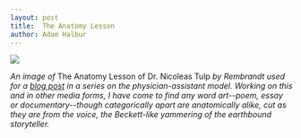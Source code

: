 ```yaml
---
layout: post
title:  The Anatomy Lesson
author: Adam Halbur
---
```

![](https://www.thepalife.com/wp-content/uploads/2019/09/956px-Rembrandt_-_The_Anatomy_Lesson_of_Dr_Nicolaes_Tulp.jpg)

*An image of* The Anatomy Lesson of Dr. Nicoleas Tulp *by Rembrandt used for a [blog post][post-link] in a series on the physician-assistant model. Working on this and in other media forms, I have come to find any word art--poem, essay or documentary--though categorically apart are anatomically alike, cut as they are from the voice, the Beckett-like yammering of the earthbound storyteller.*

[post-link]: https://www.thepalife.com/pas-in-the-netherlands-the-dutch-physician-assistant/
[pay-link]: https://www.paypal.com/cgi-bin/webscr?cmd=_donations&business=4EMQHUTX7XHHA&currency_code=USD&source=url
